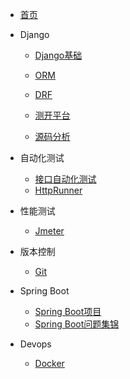 - [首页](/)
- Django
	
	-  [Django基础](/Django基础/) 

	-  [ORM](/ORM/)

	-  [DRF](/DRF/) 

    -  [测开平台](/测开平台/)
    
	-  [源码分析](/源码分析/)
- 自动化测试
	
	-  [接口自动化测试](/接口自动化测试/) 
	-  [HttpRunner](/HttpRunner/)
- 性能测试
  
  +  [Jmeter](/Jmeter/) 
- 版本控制
  
  +  [Git](/Git/) 
- Spring Boot
  - [Spring Boot项目](/Spring_Boot项目/) 
  - [Spring Boot问题集锦](/Spring_Boot问题集锦/)
- Devops
  + [Docker](/Docker/)
